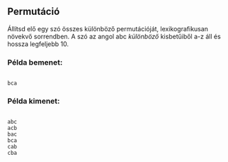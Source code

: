 ## Permutáció
Állítsd elő egy szó összes különböző permutációját,
lexikografikusan növekvő sorrendben. A szó az angol abc 
*különböző* kisbetűiből a-z áll és hossza legfeljebb 10. 


### Példa bemenet:

```

bca
```



### Példa kimenet:

```

abc
acb
bac
bca
cab
cba
```

